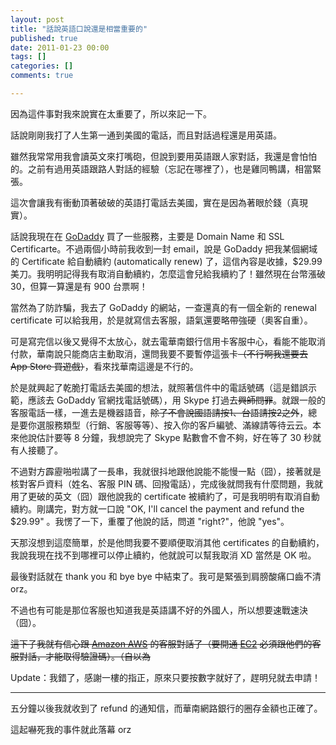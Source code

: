 ```yaml
---
layout: post
title: "話說英語口說還是相當重要的"
published: true
date: 2011-01-23 00:00
tags: []
categories: []
comments: true

---
```


因為這件事對我來說實在太重要了，所以來記一下。

話說剛剛我打了人生第一通到美國的電話，而且對話過程還是用英語。

雖然我常常用我會讀英文來打嘴砲，但說到要用英語跟人家對話，我還是會怕怕的。之前有過用英語跟路人對話的經驗（忘記在哪裡了），也是雞同鴨講，相當緊張。

這次會讓我有衝動頂著破破的英語打電話去美國，實在是因為著眼於錢（真現實）。

<!--more-->

話說我現在在 <a href="http://godaddy.com" target="_blank">GoDaddy</a> 買了一些服務，主要是 Domain Name 和 SSL Certificarte。不過兩個小時前我收到一封 email，說是 GoDaddy 把我某個網域的 Certificate 給自動續約 (automatically renew) 了，這信內容是收據，$29.99 美刀。我明明記得我有取消自動續約，怎麼這會兒給我續約了！雖然現在台幣漲破 30，但算一算還是有 900 台票啊！

當然為了防詐騙，我去了 GoDaddy 的網站，一查還真的有一個全新的 renewal certificate 可以給我用，於是就寫信去客服，語氣還要略帶強硬（奧客自重）。

可是寫完信以後又覺得不太放心，就去電華南銀行信用卡客服中心，看能不能取消付款，華南說只能商店主動取消，還問我要不要暫停這張卡<del>（不行啊我還要去 App Store 買遊戲）</del>，看來找華南這邊是不行的。

於是就興起了乾脆打電話去美國的想法，就照著信件中的電話號碼（這是錯誤示範，應該去 GoDaddy 官網找電話號碼），用 Skype 打過去<del>興師問罪</del>。就跟一般的客服電話一樣，一進去是機器語音，<del>除了不會說國語請按1、台語請按2之外</del>，總是要你選服務類型（行銷、客服等等）、按入你的客戶編號、滿線請等待云云。本來他說估計要等 8 分鐘，我想說完了 Skype 點數會不會不夠，好在等了 30 秒就有人接聽了。

不過對方霹靂啪啦講了一長串，我就很抖地跟他說能不能慢一點（囧），接著就是核對客戶資料（姓名、客服 PIN 碼、回撥電話），完成後就問我有什麼問題，我就用了更破的英文（囧）跟他說我的 certificate 被續約了，可是我明明有取消自動續約。剛講完，對方就一口說 "OK, I'll cancel the payment and refund the $29.99" 。我愣了一下，重覆了他說的話，問道 "right?"，他說 "yes"。

天那沒想到這麼簡單，於是他問我要不要順便取消其他 certificates 的自動續約，我說我現在找不到哪裡可以停止續約，他就說可以幫我取消 XD 當然是 OK 啦。

最後對話就在 thank you 和 bye bye 中結束了。我可是緊張到肩膀酸痛口齒不清 orz。

不過也有可能是那位客服也知道我是英語講不好的外國人，所以想要速戰速決（囧）。

<del>這下子我就有信心跟 <a href="http://aws.amazon.com" target="_blank">Amazon AWS</a> 的客服對話了（要開通 <a href="http://aws.amazon.com/ec2/" target="_blank">EC2</a> 必須跟他們的客服對話，才能取得驗證碼）。（自以為</del>

Update：我錯了，感謝一樓的指正，原來只要按數字就好了，趕明兒就去申請！

---

五分鐘以後我就收到了 refund 的通知信，而華南網路銀行的圈存金額也正確了。

這起嚇死我的事件就此落幕 orz
